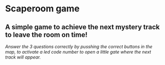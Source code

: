 # Scaperoom game

## A simple game to achieve the next mystery track to leave the room on time! 
*Answer the 3 questions correctly by pusshing the correct buttons in the map, to activate a led code number to open a little gate where the next track will appear.*
